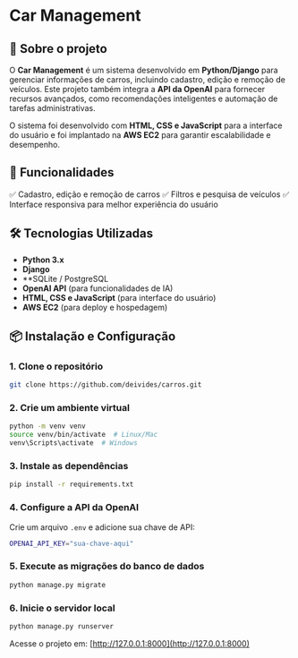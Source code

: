 # Car Management

## 🚗 Sobre o projeto
O **Car Management** é um sistema desenvolvido em **Python/Django** para gerenciar informações de carros, incluindo cadastro, edição e remoção de veículos.
Este projeto também integra a **API da OpenAI** para fornecer recursos avançados, como recomendações inteligentes e automação de tarefas administrativas.

O sistema foi desenvolvido com **HTML, CSS e JavaScript** para a interface do usuário e foi implantado na **AWS EC2** para garantir escalabilidade e desempenho.

## 📌 Funcionalidades
✅ Cadastro, edição e remoção de carros 
✅ Filtros e pesquisa de veículos
✅ Interface responsiva para melhor experiência do usuário

## 🛠 Tecnologias Utilizadas
- **Python 3.x**
- **Django**
- **SQLite / PostgreSQL
- **OpenAI API** (para funcionalidades de IA)
- **HTML, CSS e JavaScript** (para interface do usuário)
- **AWS EC2** (para deploy e hospedagem)

## 📦 Instalação e Configuração
### 1. Clone o repositório
```bash
git clone https://github.com/deivides/carros.git
```

### 2. Crie um ambiente virtual
```bash
python -m venv venv
source venv/bin/activate  # Linux/Mac
venv\Scripts\activate  # Windows
```

### 3. Instale as dependências
```bash
pip install -r requirements.txt
```

### 4. Configure a API da OpenAI
Crie um arquivo `.env` e adicione sua chave de API:
```bash
OPENAI_API_KEY="sua-chave-aqui"
```

### 5. Execute as migrações do banco de dados
```bash
python manage.py migrate
```

### 6. Inicie o servidor local
```bash
python manage.py runserver
```
Acesse o projeto em: [http://127.0.0.1:8000](http://127.0.0.1:8000)



